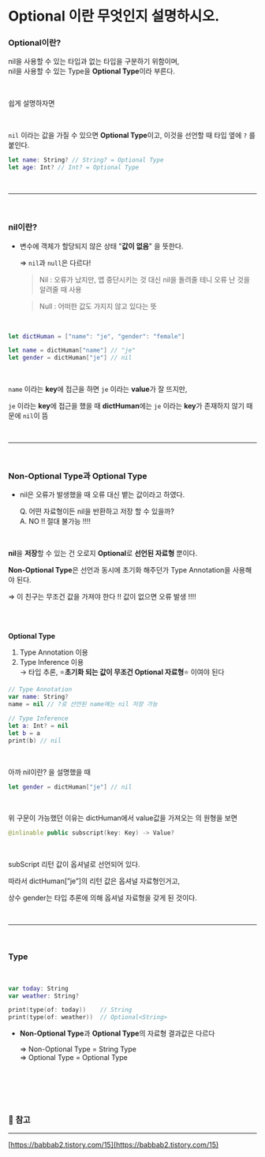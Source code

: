 # Optional 이란 무엇인지 설명하시오.

### **Optional이란?**

nil을 사용할 수 있는 타입과 없는 타입을 구분하기 위함이며,<br>
nil을 사용할 수 있는 Type을 **Optional Type**이라 부른다.

<br>

쉽게 설명하자면

<br>

`nil` 이라는 값을 가질 수 있으면 **Optional Type**이고, 
이것을 선언할 때 타입 옆에 `?` 를 붙인다.

```swift
let name: String? // String? = Optional Type
let age: Int? // Int? = Optional Type
```

<br>

---
<br>

### **nil이란?**

- 변수에 객체가 할당되지 않은 상태 "**값이 없음**" 을 뜻한다.
    
    ⇒ `nil`과 `null`은 다르다!
    
    > Nil : 오류가 났지만, 앱 중단시키는 것 대신 nil을 돌려줄 테니 오류 난 것을 알려줄 때 사용
    
    > Null : 어떠한 값도 가지지 않고 있다는 뜻

<br> 

```swift
let dictHuman = ["name": "je", "gender": "female"]

let name = dictHuman["name"] // "je"
let gender = dictHuman["je"] // nil
```

<br>

`name` 이라는 **key**에 접근을 하면 `je` 이라는 **value**가 잘 뜨지만,

`je` 이라는 **key**에 접근을 했을 때 **dictHuman**에는 `je` 이라는 **key**가 존재하지 않기 때문에 `nil`이 뜸

<br>

---

<br>

### **Non-Optional Type과 Optional Type**

- nil은 오류가 발생했을 때 오류 대신 뱉는 값이라고 하였다.
    
    Q. 어떤 자료형이든 nil을 반환하고 저장 할 수 있을까?<br>
    A. NO !! 절대 불가능 !!!!

<br>

**nil**을 **저장**할 수 있는 건 오로지 **Optional**로 **선언된 자료형** 뿐이다.

**Non-Optional Type**은 선언과 동시에 초기화 해주던가 Type Annotation을 사용해야 된다.

⇒ 이 친구는 무조건 값을 가져야 한다 !! 값이 없으면 오류 발생 !!!!

<br>
<br>

**Optional Type**

1. Type Annotation 이용
2. Type Inference 이용<br>
→ 타입 추론, ⭐**초기화 되는 값이 무조건 Optional 자료형**⭐ 이여야 된다

```swift
// Type Annotation
var name: String?
name = nil // ?로 선언된 name에는 nil 저장 가능

// Type Inference
let a: Int? = nil
let b = a
print(b) // nil
```

<br>

아까 nil이란? 을 설명했을 때

```swift
let gender = dictHuman["je"] // nil
```

<br>

위 구문이 가능했던 이유는 dictHuman에서 value값을 가져오는 [](subScript) 의 원형을 보면

```swift
@inlinable public subscript(key: Key) -> Value?
```

<br>

subScript 리턴 값이 옵셔널로 선언되어 있다.

따라서 dictHuman[”je”]의 리턴 값은 옵셔널 자료형인거고, 

상수 gender는 타입 추론에 의해 옵셔널 자료형을 갖게 된 것이다.

<br>

---

<br>

### **Type**

<br>

```swift
var today: String
var weather: String?

print(type(of: today))    // String
print(type(of: weather))  // Optional<String>
```

- **Non-Optional Type**과 **Optional Type**의 자료형 결과값은 다르다
    
    ⇒ Non-Optional Type = String Type<br>
    ⇒ Optional Type = Optional Type
    

<br><br><br><br>

### 📖 **참고**

---

[https://babbab2.tistory.com/15](https://babbab2.tistory.com/15)
